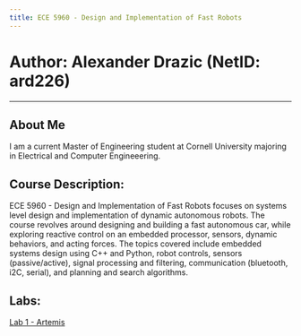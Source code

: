 ```yaml
---
title: ECE 5960 - Design and Implementation of Fast Robots
---
```

# Author: Alexander Drazic (NetID: ard226)
---

## About Me
I am a current Master of Engineering student at Cornell University majoring in Electrical and Computer Engineeering.

## Course Description:
ECE 5960 - Design and Implementation of Fast Robots focuses on systems level design and implementation of dynamic autonomous robots. The course revolves around designing and building a fast autonomous car, while exploring reactive control on an embedded processor, sensors, dynamic behaviors, and acting forces. The topics covered include embedded systems design using C++ and Python, robot controls, sensors (passive/active), signal processing and filtering, communication (bluetooth, i2C, serial), and planning and search algorithms. 

## Labs:
[Lab 1 - Artemis](./Labs/Lab1.md) <br/>
